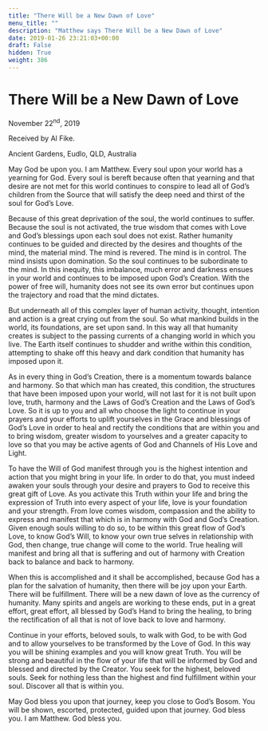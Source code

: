 ```yaml
---
title: "There Will be a New Dawn of Love"
menu_title: ""
description: "Matthew says There Will be a New Dawn of Love"
date: 2019-01-26 23:21:03+00:00
draft: False
hidden: True
weight: 386
---
```

# There Will be a New Dawn of Love

November 22<sup>nd</sup>, 2019

Received by Al Fike.

Ancient Gardens, Eudlo, QLD, Australia



May God be upon you. I am Matthew. Every soul upon your world has a yearning for God. Every soul is bereft because often that yearning and that desire are not met for this world continues to conspire to lead all of God’s children from the Source that will satisfy the deep need and thirst of the soul for God’s Love.
Because of this great deprivation of the soul, the world continues to suffer. Because the soul is not activated, the true wisdom that comes with Love and God’s blessings upon each soul does not exist. Rather humanity continues to be guided and directed by the desires and thoughts of the mind, the material mind. The mind is revered. The mind is in control. The mind insists upon domination. So the soul continues to be subordinate to the mind. In this inequity, this imbalance, much error and darkness ensues in your world and continues to be imposed upon God’s Creation. With the power of free will, humanity does not see its own error but continues upon the trajectory and road that the mind dictates.
But underneath all of this complex layer of human activity, thought, intention and action is a great crying out from the soul. So what mankind builds in the world, its foundations, are set upon sand. In this way all that humanity creates is subject to the passing currents of a changing world in which you live. The Earth itself continues to shudder and writhe within this condition, attempting to shake off this heavy and dark condition that humanity has imposed upon it.
As in every thing in God’s Creation, there is a momentum towards balance and harmony. So that which man has created, this condition, the structures that have been imposed upon your world, will not last for it is not built upon love, truth, harmony and the Laws of God’s Creation and the Laws of God’s Love. So it is up to you and all who choose the light to continue in your prayers and your efforts to uplift yourselves in the Grace and blessings of God’s Love in order to heal and rectify the conditions that are within you and to bring wisdom, greater wisdom to yourselves and a greater capacity to love so that you may be active agents of God and Channels of His Love and Light.
To have the Will of God manifest through you is the highest intention and action that you might bring in your life. In order to do that, you must indeed awaken your souls through your desire and prayers to God to receive this great gift of Love. As you activate this Truth within your life and bring the expression of Truth into every aspect of your life, love is your foundation and your strength. From love comes wisdom, compassion and the ability to express and manifest that which is in harmony with God and God’s Creation. Given enough souls willing to do so, to be within this great flow of God’s Love, to know God’s Will, to know your own true selves in relationship with God, then change, true change will come to the world. True healing will manifest and bring all that is suffering and out of harmony with Creation back to balance and back to harmony.
When this is accomplished and it shall be accomplished, because God has a plan for the salvation of humanity, then there will be joy upon your Earth. There will be fulfillment. There will be a new dawn of love as the currency of humanity. Many spirits and angels are working to these ends, put in a great effort, great effort, all blessed by God’s Hand to bring the healing, to bring the rectification of all that is not of love back to love and harmony.

Continue in your efforts, beloved souls, to walk with God, to be with God and to allow yourselves to be transformed by the Love of God. In this way you will be shining examples and you will know great Truth. You will be strong and beautiful in the flow of your life that will be informed by God and blessed and directed by the Creator. You seek for the highest, beloved souls. Seek for nothing less than the highest and find fulfillment within your soul. Discover all that is within you.

May God bless you upon that journey, keep you close to God’s Bosom. You will be shown, escorted, protected, guided upon that journey. God bless you. I am Matthew. God bless you.